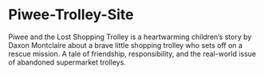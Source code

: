 # Piwee-Trolley-Site
Piwee and the Lost Shopping Trolley is a heartwarming children’s story by Daxon Montclaire about a brave little shopping trolley who sets off on a rescue mission. A tale of friendship, responsibility, and the real-world issue of abandoned supermarket trolleys.
